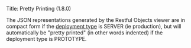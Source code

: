 Title: Pretty Printing (1.8.0)

The JSON representations generated by the Restful Objects viewer are in compact form if the 
[deployment type](../../../reference/deployment-types.html) is SERVER (ie production), but will automatically be 
"pretty printed" (in other words indented) if the deployment type is PROTOTYPE.  
 
